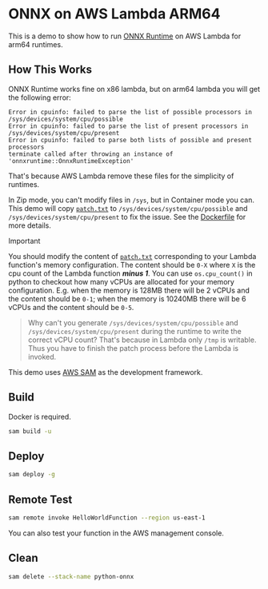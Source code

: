 # ONNX on AWS Lambda ARM64

This is a demo to show how to run [ONNX Runtime](https://onnxruntime.ai/docs/get-started/with-python.html) on AWS Lambda for arm64 runtimes.

## How This Works

ONNX Runtime works fine on x86 lambda, but on arm64 lambda you will get the following error:

```
Error in cpuinfo: failed to parse the list of possible processors in /sys/devices/system/cpu/possible
Error in cpuinfo: failed to parse the list of present processors in /sys/devices/system/cpu/present
Error in cpuinfo: failed to parse both lists of possible and present processors
terminate called after throwing an instance of 'onnxruntime::OnnxRuntimeException'
```

That's because AWS Lambda remove these files for the simplicity of runtimes.

In Zip mode, you can't modify files in `/sys`, but in Container mode you can. This demo will copy [`patch.txt`](./hello_world/patch.txt) to `/sys/devices/system/cpu/possible` and `/sys/devices/system/cpu/present` to fix the issue. See the [Dockerfile](./hello_world/Dockerfile) for more details.

> [!IMPORTANT]
> You should modify the content of [`patch.txt`](./hello_world/patch.txt) corresponding to your Lambda function's memory configuration. The content should be `0-X` where `X` is the cpu count of the Lambda function ***minus 1***. You can use `os.cpu_count()` in python to checkout how many vCPUs are allocated for your memory configuration. E.g. when the memory is 128MB there will be 2 vCPUs and the content should be `0-1`; when the memory is 10240MB there will be 6 vCPUs and the content should be `0-5`.

> Why can't you generate `/sys/devices/system/cpu/possible` and `/sys/devices/system/cpu/present` during the runtime to write the correct vCPU count? That's because in Lambda only `/tmp` is writable. Thus you have to finish the patch process before the Lambda is invoked.

This demo uses [AWS SAM](https://docs.aws.amazon.com/serverless-application-model/latest/developerguide/install-sam-cli.html) as the development framework.

## Build

Docker is required.

```bash
sam build -u
```

## Deploy

```bash
sam deploy -g
```

## Remote Test

```bash
sam remote invoke HelloWorldFunction --region us-east-1
```

You can also test your function in the AWS management console.

## Clean

```bash
sam delete --stack-name python-onnx
```
